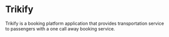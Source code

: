 # Trikify
Trikify is a booking platform application that provides transportation service to passengers with a one call away booking service.
